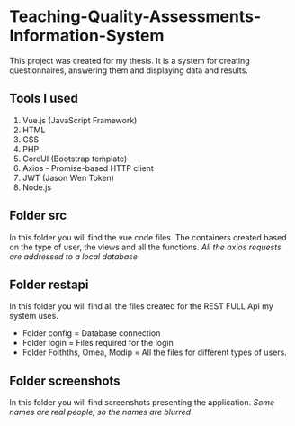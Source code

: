 # Teaching-Quality-Assessments-Information-System
This project was created for my thesis. It is a system for creating questionnaires, answering them and displaying data and results.

## Tools I used
1. Vue.js (JavaScript Framework)
2. HTML
3. CSS
4. PHP
5. CoreUI (Bootstrap template)
6. Axios - Promise-based HTTP client
7. JWT (Jason Wen Token)
8. Node.js

## Folder src
In this folder you will find the vue code files. The containers created based on the type of user, the views and all the functions.
*All the axios requests are addressed to a local database*

## Folder restapi
In this folder you will find all the files created for the REST FULL Api my system uses.
- Folder config = Database connection
- Folder login = Files required for the login
- Folder Foithths, Omea, Modip = All the files for different types of users.

## Folder screenshots
In this folder you will find screenshots presenting the application.
*Some names are real people, so the names are blurred*
